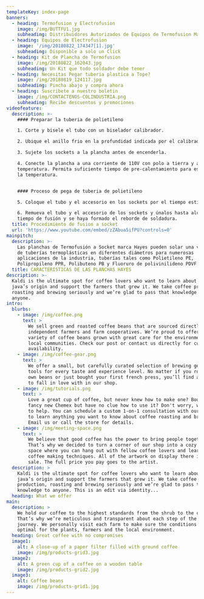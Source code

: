 ```yaml
---
templateKey: index-page
banners:
  - heading: Termofusion y Electrofusion
    image: /img/BUTTFU1.jpg
    subheading: Distribuidores Autorizados de Equipos de Termofusion Marca HAYES
  - heading: Equipos de Electrofusion
    image: '/img/20180822_174347[1].jpg'
    subheading: Disponible a solo un Click
  - heading: Kit de Plancha de Termofusion
    image: /img/20180822_162043.jpg
    subheading: Un Kit que todo soldador debe tener
  - heading: Necesitas Pegar tuberia plastica a Tope?
    image: /img/20180819_124117.jpg
    subheading: Pincha abajo y compra ahora
  - heading: Suscribete a nuestro boletin
    image: /img/CONTACTENOS-COLINDUSTRIA.png
    subheading: Recibe descuentos y promociones
videofeature:
  description: >-
    #### Preparar la tuberia de polietileno

    1. Corte y bisele el tubo con un biselador calibrador.

    2. Ubique el anillo frio en la profundidad indicada por el calibrador.

    3. Sujete los sockets a la plancha antes de encenderla.

    4. Conecte la plancha a una corriente de 110V con polo a tierra y ajuste la
    temperatura. Permita suficiente tiempo de pre-calentamiento para estabilizar
    la temperatura.


    #### Proceso de pega de tuberia de polietileno

    5. Coloque el tubo y el accesorio en los sockets por el tiempo estipulado.

    6. Remueva el tubo y el accesorio de los sockets y únalos hasta alcanzar el
    tiempo de fusión y se haya formado el reborde de soldadura.
  title: Procedimiento de fusion a socket
  url: 'https://www.youtube.com/embed/zZAbua5ifPU?controls=0'
mainpitch:
  description: >-
    Las planchas de Termofusión a Socket marca Hayes pueden solar una variedad
    de tuberías termoplásticas en diferentes diámetros para numerosas
    aplicaciones de la industria, tuberías tales como Polietileno PE,
    Polipropileno PPR, Polibuteno PB y Fluoruro de polivinilideno PDVF.
  title: CARACTERISTICAS DE LAS PLANCHAS HAYES
description: >-
  Kaldi is the ultimate spot for coffee lovers who want to learn about their
  java’s origin and support the farmers that grew it. We take coffee production,
  roasting and brewing seriously and we’re glad to pass that knowledge to
  anyone.
intro:
  blurbs:
    - image: /img/coffee.png
      text: >
        We sell green and roasted coffee beans that are sourced directly from
        independent farmers and farm cooperatives. We’re proud to offer a
        variety of coffee beans grown with great care for the environment and
        local communities. Check our post or contact us directly for current
        availability.
    - image: /img/coffee-gear.png
      text: >
        We offer a small, but carefully curated selection of brewing gear and
        tools for every taste and experience level. No matter if you roast your
        own beans or just bought your first french press, you’ll find a gadget
        to fall in love with in our shop.
    - image: /img/tutorials.png
      text: >
        Love a great cup of coffee, but never knew how to make one? Bought a
        fancy new Chemex but have no clue how to use it? Don't worry, we’re here
        to help. You can schedule a custom 1-on-1 consultation with our baristas
        to learn anything you want to know about coffee roasting and brewing.
        Email us or call the store for details.
    - image: /img/meeting-space.png
      text: >
        We believe that good coffee has the power to bring people together.
        That’s why we decided to turn a corner of our shop into a cozy meeting
        space where you can hang out with fellow coffee lovers and learn about
        coffee making techniques. All of the artwork on display there is for
        sale. The full price you pay goes to the artist.
  description: >
    Kaldi is the ultimate spot for coffee lovers who want to learn about their
    java’s origin and support the farmers that grew it. We take coffee
    production, roasting and brewing seriously and we’re glad to pass that
    knowledge to anyone. This is an edit via identity...
  heading: What we offer
main:
  description: >
    We hold our coffee to the highest standards from the shrub to the cup.
    That’s why we’re meticulous and transparent about each step of the coffee’s
    journey. We personally visit each farm to make sure the conditions are
    optimal for the plants, farmers and the local environment.
  heading: Great coffee with no compromises
  image1:
    alt: A close-up of a paper filter filled with ground coffee
    image: /img/products-grid3.jpg
  image2:
    alt: A green cup of a coffee on a wooden table
    image: /img/products-grid2.jpg
  image3:
    alt: Coffee beans
    image: /img/products-grid1.jpg
---
```


